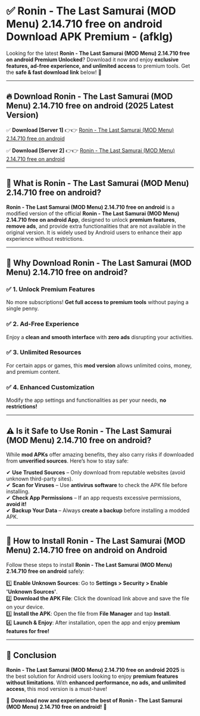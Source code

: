 
# ✅ Ronin - The Last Samurai (MOD Menu) 2.14.710 free on android Download APK Premium -  (afklg) 

Looking for the latest **Ronin - The Last Samurai (MOD Menu) 2.14.710 free on android Premium Unlocked**? Download it now and enjoy **exclusive features, ad-free experience, and unlimited access** to premium tools. Get the **safe & fast download link** below! 🚀

---

## 🔥 Download Ronin - The Last Samurai (MOD Menu) 2.14.710 free on android (2025 Latest Version)

✅ **Download [Server 1]** 👉👉 [Ronin - The Last Samurai (MOD Menu) 2.14.710 free on android ](https://apkcomod.com?title=Ronin_-_The_Last_Samurai_(MOD_Menu)_2.14.710_free_on_android)  

✅ **Download [Server 2]** 👉👉 [Ronin - The Last Samurai (MOD Menu) 2.14.710 free on android ](https://apkcomod.com?title=Ronin_-_The_Last_Samurai_(MOD_Menu)_2.14.710_free_on_android)  


---

## 📌 What is Ronin - The Last Samurai (MOD Menu) 2.14.710 free on android?

**Ronin - The Last Samurai (MOD Menu) 2.14.710 free on android** is a modified version of the official **Ronin - The Last Samurai (MOD Menu) 2.14.710 free on android App**, designed to unlock **premium features**, **remove ads**, and provide extra functionalities that are not available in the original version. It is widely used by Android users to enhance their app experience without restrictions.

---

## 🌟 Why Download Ronin - The Last Samurai (MOD Menu) 2.14.710 free on android?

### ✅ 1. Unlock Premium Features
No more subscriptions! **Get full access to premium tools** without paying a single penny.

### ✅ 2. Ad-Free Experience
Enjoy a **clean and smooth interface** with **zero ads** disrupting your activities.

### ✅ 3. Unlimited Resources
For certain apps or games, this **mod version** allows unlimited coins, money, and premium content.

### ✅ 4. Enhanced Customization
Modify the app settings and functionalities as per your needs, **no restrictions!**

---

## ⚠️ Is it Safe to Use Ronin - The Last Samurai (MOD Menu) 2.14.710 free on android?

While **mod APKs** offer amazing benefits, they also carry risks if downloaded from **unverified sources**. Here’s how to stay safe:

✔ **Use Trusted Sources** – Only download from reputable websites (avoid unknown third-party sites).  
✔ **Scan for Viruses** – Use **antivirus software** to check the APK file before installing.  
✔ **Check App Permissions** – If an app requests excessive permissions, **avoid it!**  
✔ **Backup Your Data** – Always **create a backup** before installing a modded APK.

---

## 📲 How to Install Ronin - The Last Samurai (MOD Menu) 2.14.710 free on android on Android

Follow these steps to install **Ronin - The Last Samurai (MOD Menu) 2.14.710 free on android** safely:

1️⃣ **Enable Unknown Sources**: Go to **Settings > Security > Enable 'Unknown Sources'**.  
2️⃣ **Download the APK File**: Click the download link above and save the file on your device.  
3️⃣ **Install the APK**: Open the file from **File Manager** and tap **Install**.  
4️⃣ **Launch & Enjoy**: After installation, open the app and enjoy **premium features for free!**

---

## 🚀 Conclusion

**Ronin - The Last Samurai (MOD Menu) 2.14.710 free on android 2025** is the best solution for Android users looking to enjoy **premium features without limitations**. With **enhanced performance, no ads, and unlimited access**, this mod version is a must-have!

🔻 **Download now and experience the best of Ronin - The Last Samurai (MOD Menu) 2.14.710 free on android!** 🔻

